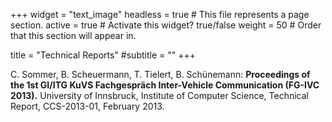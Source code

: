 +++
widget = "text_image"
headless = true  # This file represents a page section.
active = true  # Activate this widget? true/false
weight = 50  # Order that this section will appear in.

title = "Technical Reports"
#subtitle = ""
+++

C. Sommer, B. Scheuermann, T. Tielert, B. Schünemann:
<b>Proceedings of the 1st GI/ITG KuVS Fachgespräch Inter-Vehicle Communication (FG-IVC 2013).</b>
University of Innsbruck, Institute of Computer Science, Technical Report, CCS-2013-01, February 2013.
